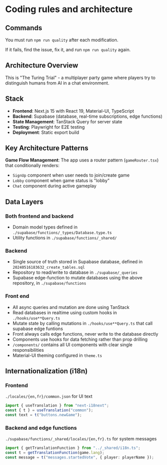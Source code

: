 # Coding rules and architecture

## Commands

You must run `npm run quality` after each modification.

If it fails, find the issue, fix it, and run `npm run quality` again.

## Architecture Overview

This is "The Turing Trial" - a multiplayer party game where players try to distinguish humans from AI in a chat environment.

## Stack

- **Frontend**: Next.js 15 with React 19, Material-UI, TypeScript
- **Backend**: Supabase (database, real-time subscriptions, edge functions)
- **State Management**: TanStack Query for server state
- **Testing**: Playwright for E2E testing
- **Deployment**: Static export build

## Key Architecture Patterns

**Game Flow Management**: The app uses a router pattern (`gameRouter.tsx`) that conditionally renders:

- `SignUp` component when user needs to join/create game
- `Lobby` component when game status is "lobby"
- `Chat` component during active gameplay

## Data Layers

### Both frontend and backend

- Domain model types defined in `./supabase/functions/_types/Database.type.ts`
- Utility functions in `./supabase/functions/_shared/`

### Backend

- Single source of truth stored in Supabase database, defined in `20240516183632_create_tables.sql`
- Repository to read/write to database in `./supabase/_queries`
- Supabase edge-function to mutate databases using the above repository, in `./supabase/functions`

### Front end

- All async queries and mutation are done using TanStack
- Read databases in realtime using custom hooks in `./hooks/use**Query.ts`
- Mutate state by calling mutations in `./hooks/use**Query.ts` that call supabase edge funtions
- Front always calls edge functions, never write to the database directly
- Components use hooks for data fetching rather than prop drilling
- `/components/` contains all UI components with clear single responsibilities
- Material-UI theming configured in `theme.ts`

## Internationalization (i18n)

### Frontend

 `./locales/{en,fr}/common.json` for UI text

```typescript
import { useTranslation } from "next-i18next";
const { t } = useTranslation("common");
const text = t("buttons.newGame");
```

### Backend and edge functions

 `./supabase/functions/_shared/locales/{en,fr}.ts` for system messages

```typescript
import { getTranslationFunction } from "../_shared/i18n.ts";
const t = getTranslationFunction(game.lang);
const message = t("messages.startedVote", { player: playerName });
```
